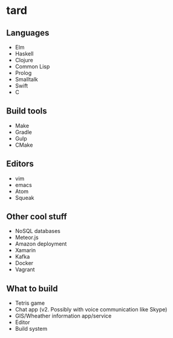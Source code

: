 tard
===

## Languages
* Elm
* Haskell
* Clojure
* Common Lisp
* Prolog
* Smalltalk
* Swift
* C

## Build tools
* Make
* Gradle
* Gulp
* CMake

## Editors
* vim
* emacs 
* Atom
* Squeak 

## Other cool stuff
* NoSQL databases
* Meteor.js
* Amazon deployment 
* Xamarin
* Kafka
* Docker
* Vagrant

## What to build
* Tetris game
* Chat app (v2. Possibly with voice communication like Skype)
* GIS/Wheather information app/service
* Editor
* Build system
